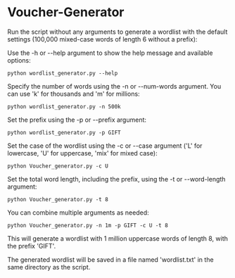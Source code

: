 # Voucher-Generator
Run the script without any arguments to generate a wordlist with the default settings (100,000 mixed-case words of length 6 without a prefix):

Use the -h or --help argument to show the help message and available options:

    python wordlist_generator.py --help

Specify the number of words using the -n or --num-words argument. You can use 'k' for thousands and 'm' for millions:

    python wordlist_generator.py -n 500k

Set the prefix using the -p or --prefix argument:

    python wordlist_generator.py -p GIFT

Set the case of the wordlist using the -c or --case argument ('L' for lowercase, 'U' for uppercase, 'mix' for mixed case):

    python Voucher_generator.py -c U

Set the total word length, including the prefix, using the -t or --word-length argument:

    python Voucher_generator.py -t 8

You can combine multiple arguments as needed:

    python Voucher_generator.py -n 1m -p GIFT -c U -t 8

This will generate a wordlist with 1 million uppercase words of length 8, with the prefix 'GIFT'.

The generated wordlist will be saved in a file named 'wordlist.txt' in the same directory as the script.
